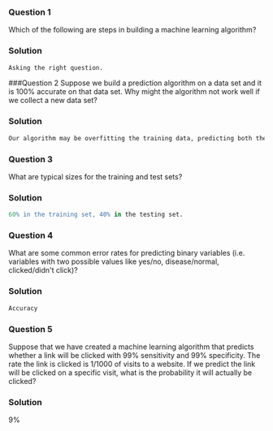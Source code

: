 ### Question 1 
Which of the following are steps in building a machine learning algorithm?

### Solution 
```R
Asking the right question.
```

###Question 2
Suppose we build a prediction algorithm on a data set and it is 100% accurate on that data set. Why might the algorithm not work well if we collect a new data set?

### Solution

```R
Our algorithm may be overfitting the training data, predicting both the signal and the noise.
```

### Question 3
What are typical sizes for the training and test sets?

### Solution 
```R
60% in the training set, 40% in the testing set.
```

### Question 4
What are some common error rates for predicting binary variables (i.e. variables with two possible values like yes/no, disease/normal, clicked/didn't click)?

### Solution
```R
Accuracy
```

### Question 5
Suppose that we have created a machine learning algorithm that predicts whether a link will be clicked with 99% sensitivity and 99% specificity. The rate the link is clicked is 1/1000 of visits to a website. If we predict the link will be clicked on a specific visit, what is the probability it will actually be clicked?

### Solution
9%
